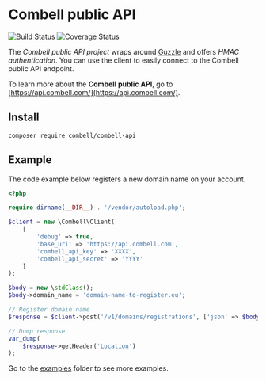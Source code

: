 # Combell public API

[![Build Status](https://travis-ci.org/combell/combell-api.svg?branch=master)](https://travis-ci.org/combell/combell-api)
[![Coverage Status](https://coveralls.io/repos/github/combell/combell-api/badge.svg?branch=master)](https://coveralls.io/github/combell/combell-api?branch=master)

The *Combell public API project* wraps around [Guzzle](http://docs.guzzlephp.org/en/latest/) and offers *HMAC authentication*. You can use the client to easily connect to the Combell public API endpoint.

To learn more about the **Combell public API**, go to [https://api.combell.com/](https://api.combell.com/).

## Install

```
composer require combell/combell-api
```


## Example

The code example below registers a new domain name on your account.

```php
<?php

require dirname(__DIR__) . '/vendor/autoload.php';

$client = new \Combell\Client(
    [
        'debug' => true,
        'base_uri' => 'https://api.combell.com',
        'combell_api_key' => 'XXXX',
        'combell_api_secret' => 'YYYY'
    ]
);

$body = new \stdClass();
$body->domain_name = 'domain-name-to-register.eu';

// Register domain name
$response = $client->post('/v1/domains/registrations', ['json' => $body]);

// Dump response
var_dump(
    $response->getHeader('Location')
);
```

Go to the [examples](examples) folder to see more examples.